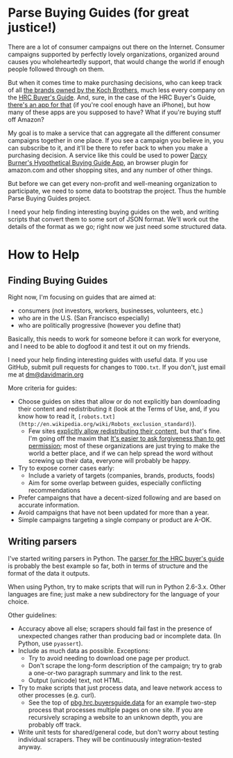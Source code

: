 Parse Buying Guides (for great justice!)
========================================

There are a lot of consumer campaigns out there on the Internet. Consumer
campaigns supported by perfectly lovely organizations, organized around
causes you wholeheartedly support, that would change the world if enough
people followed through on them.

But when it comes time to make purchasing decisions, who can keep track of all
[the brands owned by the Koch Brothers](http://www.boycottkochbrothers.com/),
much less every company on the
[HRC Buyer's Guide](http://www.hrc.org/apps/buyersguide/). And, sure, in
the case of the HRC Buyer's Guide,
[there's an app for that](http://bit.ly/BuyersGuideiPhone) (if you're cool
enough have an iPhone), but how many of these apps are you supposed to have?
What if you're buying stuff off Amazon?

My goal is to make a service that can aggregate all the different consumer
campaigns together in one place. If you see a campaign you believe in, you
can subscribe to it, and it'll be there to refer back to when you make
a purchasing decision. A service like this could be used to power
[Darcy Burner's Hypothetical Buying Guide App](http://www.forbes.com/sites/clareoconnor/2012/06/18/microsoft-programmer-turned-democrat-politician-plans-anti-koch-brothers-smartphone-app/), an browser plugin for amazon.com and other
shopping sites, and any number of other things.

But before we can get every non-profit and well-meaning organization to
participate, we need to some data to bootstrap the project. Thus the humble
Parse Buying Guides project.

I need your help finding interesting buying guides on the web, and writing
scripts that convert them to some sort of JSON format. We'll work out the
details of the format as we go; right now we just need some structured data.

How to Help
===========

Finding Buying Guides
---------------------

Right now, I'm focusing on guides that are aimed at:
* consumers (not investors, workers, businesses, volunteers, etc.)
* who are in the U.S. (San Francisco especially)
* who are politically progressive (however you define that)

Basically, this needs to work for someone before it can work for everyone,
and I need to be able to dogfood it and test it out on my friends.

I need your help finding interesting guides with useful data. If you use
GitHub, submit pull requests for changes to `TODO.txt`. If you don't, just
email me at <dm@davidmarin.org>

More criteria for guides:
* Choose guides on sites that allow or do not explicitly ban downloading their
content and redistributing it (look at the Terms of Use, and, if you know how
to read it, `[robots.txt](http://en.wikipedia.org/wiki/Robots_exclusion_standard)`).
  * Few sites [explicitly allow redistributing their content](http://www.edf.org/about/this-site/copyright), but that's fine. I'm going off the maxim that [It's easier to ask forgiveness than to get permission](http://en.wikiquote.org/wiki/Grace_Hopper); most of these organizations are just trying to make the world
a better place, and if we can help spread the word without screwing up their
data, everyone will probably be happy.
* Try to expose corner cases early:
  * Include a variety of targets (companies, brands, products, foods)
  * Aim for some overlap between guides, especially conflicting recommendations
* Prefer campaigns that have a decent-sized following and are based on
  accurate information.
* Avoid campaigns that have not been updated for more than a year.
* Simple campaigns targeting a single company or product are A-OK.


Writing parsers
---------------

I've started writing parsers in Python. The [parser for the HRC buyer's guide](https://github.com/davidmarin/pbg/blob/master/python/pbg/hrc/buyersguide/data.py)
is probably the best example so far, both in terms of structure and the format
of the data it outputs.

When using Python, try to make scripts that will run in Python 2.6-3.x. Other
languages are fine; just make a new subdirectory for the language of your
choice.

Other guidelines:
* Accuracy above all else; scrapers should fail fast in the presence of
  unexpected changes rather than producing bad or incomplete data.
  (In Python, use `pyassert`).
* Include as much data as possible. Exceptions:
  * Try to avoid needing to download one page per product.
  * Don't scrape the long-form description of the campaign; try to grab
    a one-or-two paragraph summary and link to the rest.
  * Output (unicode) text, not HTML.
* Try to make scripts that just process data, and leave network access to
  other processes (e.g. curl).
  * See the top of [pbg.hrc.buyersguide.data](https://github.com/davidmarin/pbg/blob/master/python/pbg/hrc/buyersguide/data.py) for an example two-step process
    that processes multiple pages on one site. If you are recursively scraping
    a website to an unknown depth, you are probably off track.
* Write unit tests for shared/general code, but don't worry about testing
  individual scrapers. They will be continuously integration-tested anyway.
